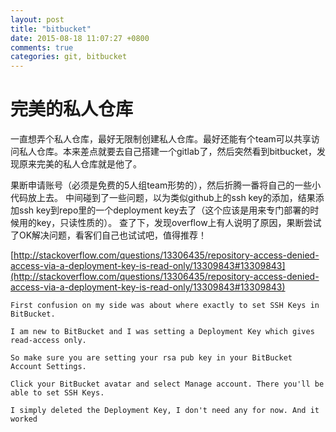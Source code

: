 ```yaml
---
layout: post
title: "bitbucket"
date: 2015-08-18 11:07:27 +0800
comments: true
categories: git, bitbucket
---
```


# 完美的私人仓库
一直想弄个私人仓库，最好无限制创建私人仓库。最好还能有个team可以共享访问私人仓库。本来差点就要去自己搭建一个gitlab了，然后突然看到bitbucket，发现原来完美的私人仓库就是他了。

果断申请账号（必须是免费的5人组team形势的），然后折腾一番将自己的一些小代码放上去。
中间碰到了一些问题，以为类似github上的ssh key的添加，结果添加ssh key到repo里的一个deployment key去了（这个应该是用来专门部署的时候用的key，只读性质的）。
查了下，发现overflow上有人说明了原因，果断尝试了OK解决问题，看客们自己也试试吧，值得推荐！

[http://stackoverflow.com/questions/13306435/repository-access-denied-access-via-a-deployment-key-is-read-only/13309843#13309843](http://stackoverflow.com/questions/13306435/repository-access-denied-access-via-a-deployment-key-is-read-only/13309843#13309843)

```
First confusion on my side was about where exactly to set SSH Keys in BitBucket.

I am new to BitBucket and I was setting a Deployment Key which gives read-access only.

So make sure you are setting your rsa pub key in your BitBucket Account Settings.

Click your BitBucket avatar and select Manage account. There you'll be able to set SSH Keys.

I simply deleted the Deployment Key, I don't need any for now. And it worked
```